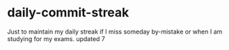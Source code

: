 # daily-commit-streak
Just to maintain my daily streak if I miss someday by-mistake or when I am studying for my exams.
updated 7